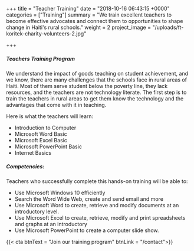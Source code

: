 +++
title = "Teacher Training"
date = "2018-10-16 06:43:15 +0000"
categories = ["Training"]
summary = "We train excellent teachers to become effective advocates and connect them to opportunities to shape change in Haiti's rural schools."
weight = 2
project_image = "/uploads/ft-koritek-charity-volunteers-2.jpg"

+++
##### Teachers Training Program

We understand the impact of goods teaching on student achievement, and we know, there are many challenges that the schools face in rural areas of Haiti. Most of them serve student below the poverty line, they lack resources, and the teachers are not technology literate. The first step is to train the teachers in rural areas to get them know the technology and the advantages that come with it in teaching.

Here is what the teachers will learn:
	
- Introduction to Computer 
- Microsoft Word Basic
- Microsoft Excel Basic
- Microsoft PowerPoint Basic
- Internet Basics

##### Competencies:

Teachers who successfully complete this hands-on training will be able to:

- Use Microsoft Windows 10 efficiently
- Search the Word Wide Web, create and send email and more
- Use Microsoft Word to create, retrieve and modify documents at an introductory level.
- Use Microsoft Excel to create, retrieve, modify and print spreadsheets and graphs at an introductory
- Use Microsoft PowerPoint to create a computer slide show.

{{< cta btnText = "Join our training program" btnLink = "/contact">}}
